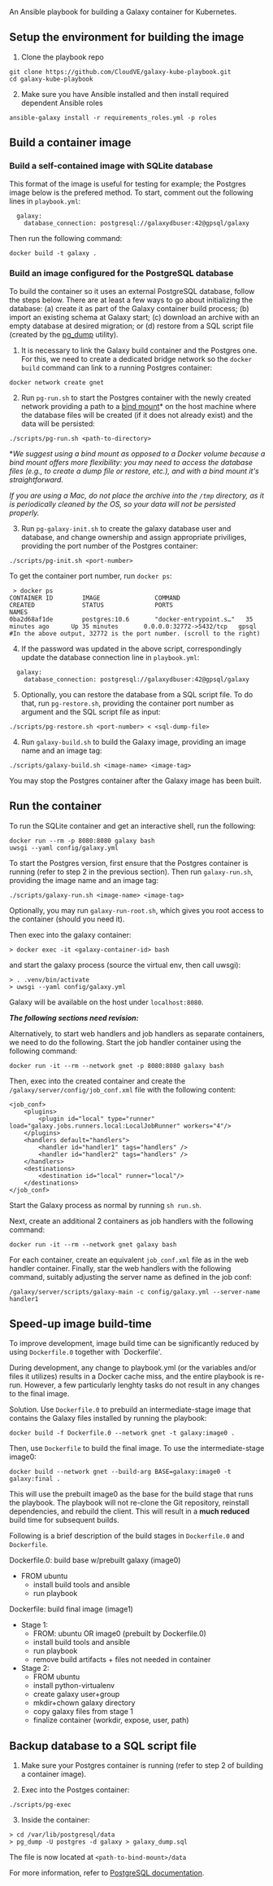 An Ansible playbook for building a Galaxy container for Kubernetes.

## Setup the environment for building the image
1. Clone the playbook repo
```
git clone https://github.com/CloudVE/galaxy-kube-playbook.git
cd galaxy-kube-playbook
```

2. Make sure you have Ansible installed and then install required dependent 
Ansible roles
```
ansible-galaxy install -r requirements_roles.yml -p roles
```


## Build a container image

### Build a self-contained image with SQLite database
This format of the image is useful for testing for example; the Postgres image
below is the prefered method. To start, comment out the following lines in 
`playbook.yml`:
```
  galaxy:
    database_connection: postgresql://galaxydbuser:42@gpsql/galaxy
```

Then run the following command:
```
docker build -t galaxy .
```

### Build an image configured for the PostgreSQL database
To build the container so it uses an external PostgreSQL database, follow
the steps below. There are at least a few ways to go about initializing the
database: (a) create it as part of the Galaxy container build process; (b)
import an existing schema at Galaxy start; (c) download an archive with
an empty database at desired migration; or (d) restore from a SQL script file 
(created by the [pg_dump](https://www.postgresql.org/docs/10/app-pgdump.html) utility). 

1. It is necessary to link the Galaxy build container and the Postgres one. For
this, we need to create a dedicated bridge network so the `docker build` 
command can link to a running Postgres container:
```
docker network create gnet
```

2. Run `pg-run.sh` to start the Postgres container with the newly created network providing a
path to a [bind mount](https://docs.docker.com/storage/bind-mounts/)\* on the host machine where
the database files will be created (if it does not already exist) and the data
will be persisted:  
``` 
./scripts/pg-run.sh <path-to-directory>
```
\**We suggest using a bind mount as opposed to a Docker volume because a bind
mount offers more flexibility: you may need to access the database files (e.g.,
to create a dump file or restore, etc.), and with a bind mount it's
straightforward.*

   *If you are using a Mac, do not place the archive into the `/tmp` directory, 
as it is periodically cleaned by the OS, so your data will not be persisted properly.*

3. Run `pg-galaxy-init.sh` to create the galaxy database user and database, and
   change ownership and assign appropriate priviliges, providing the port number
   of the Postgres container:
```
./scripts/pg-init.sh <port-number>
```
To get the container port number, run `docker ps`:
```
 > docker ps
CONTAINER ID        IMAGE               COMMAND                  CREATED             STATUS              PORTS                     NAMES
0ba2d68af1de        postgres:10.6       "docker-entrypoint.s…"   35 minutes ago      Up 35 minutes       0.0.0.0:32772->5432/tcp   gpsql
#In the above output, 32772 is the port number. (scroll to the right)
```

4. If the password was updated in the above script, correspondingly update the 
database connection line in `playbook.yml`:
```
  galaxy:
    database_connection: postgresql://galaxydbuser:42@gpsql/galaxy
```

5. Optionally, you can restore the database from a SQL script file. To do that, run `pg-restore.sh`,
providing the container port number as argument and the SQL script file as input:
```
./scripts/pg-restore.sh <port-number> < <sql-dump-file>
```

4. Run `galaxy-build.sh` to build the Galaxy image, providing an image name and an image tag:
```
./scripts/galaxy-build.sh <image-name> <image-tag>
```
You may stop the Postgres container after the Galaxy image has been built.

## Run the container
To run the SQLite container and get an interactive shell, run the following:
```
docker run --rm -p 8080:8080 galaxy bash
uwsgi --yaml config/galaxy.yml
```

To start the Postgres version, first ensure that the Postgres container is 
running (refer to step 2 in the previous section). Then run `galaxy-run.sh`, providing the image
name and an image tag: 
```
./scripts/galaxy-run.sh <image-name> <image-tag>
```

Optionally, you may run `galaxy-run-root.sh`, which gives you root access to the container (should
you need it).

Then exec into the galaxy container:
```
> docker exec -it <galaxy-container-id> bash
```
and start the galaxy process (source the virtual env, then call uwsgi):
```
> . .venv/bin/activate
> uwsgi --yaml config/galaxy.yml
```

Galaxy will be available on the host under `localhost:8080`.

***The following sections need revision:***

Alternatively, to start web handlers and job handlers as separate containers,
we need to do the following.
Start the job handler container using the following command:
```
docker run -it --rm --network gnet -p 8080:8080 galaxy bash
```

Then, exec into the created container and create the
`/galaxy/server/config/job_conf.xml` file with the following content:

```
<job_conf>
    <plugins>
        <plugin id="local" type="runner" load="galaxy.jobs.runners.local:LocalJobRunner" workers="4"/>
    </plugins>
    <handlers default="handlers">
        <handler id="handler1" tags="handlers" />
        <handler id="handler2" tags="handlers" />
    </handlers>
    <destinations>
        <destination id="local" runner="local"/>
    </destinations>
</job_conf>
```

Start the Galaxy process as normal by running `sh run.sh`.

Next, create an additional 2 containers as job handlers with the following command:

```
docker run -it --rm --network gnet galaxy bash
```

For each container, create an equivalent `job_conf.xml` file as in the web
handler container. Finally, star the web handlers with the following command,
suitably adjusting the server name as defined in the job conf:

```
/galaxy/server/scripts/galaxy-main -c config/galaxy.yml --server-name handler1
```

## Speed-up image build-time

To improve development, image build time can be significantly reduced by using `Dockerfile.0`
together with `Dockerfile'.

During development, any change to playbook.yml (or the variables and/or files it utilizes) results
in a Docker cache miss, and the entire playbook is re-run. However, a few particularly lenghty tasks
do not result in any changes to the final image. 

Solution. Use `Dockerfile.0` to prebuild an intermediate-stage image that contains the Galaxy files
installed by running the playbook:

`docker build -f Dockerfile.0 --network gnet -t galaxy:image0 .`

Then, use `Dockerfile` to build the final image. To use the intermediate-stage image0:

`docker build --network gnet --build-arg BASE=galaxy:image0 -t galaxy:final .`

This will use the prebuilt image0 as the base for the build stage that runs the playbook. The
playbook will not re-clone the Git repository, reinstall dependencies, and rebuild the client. This
will result in a **much reduced** build time for subsequent builds.

Following is a brief description of the build stages in `Dockerfile.0` and `Dockerfile`.

Dockerfile.0: build base w/prebuilt galaxy (image0)
- FROM ubuntu
    - install build tools and ansible
    - run playbook

Dockerfile: build final image (image1)
- Stage 1:
    - FROM: ubuntu OR image0 (prebuilt by Dockerfile.0)
    - install build tools and ansible
    - run playbook
    - remove build artifacts + files not needed in container
- Stage 2:
    - FROM ubuntu
    - install python-virtualenv
    - create galaxy user+group
    - mkdir+chown galaxy directory
    - copy galaxy files from stage 1
    - finalize container (workdir, expose, user, path)

## Backup database to a SQL script file 

1. Make sure your Postgres container is running (refer to step 2 of building a container image).

2. Exec into the Postges container:
```
./scripts/pg-exec
```

3. Inside the container:
```
> cd /var/lib/postgresql/data
> pg_dump -U postgres -d galaxy > galaxy_dump.sql
```
The file is now located at `<path-to-bind-mount>/data`

For more information, refer to [PostgreSQL documentation](https://www.postgresql.org/docs/10/app-pgdump.html). 
